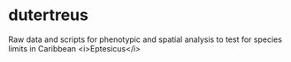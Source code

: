 # dutertreus
Raw data and scripts for phenotypic and spatial analysis to test for species limits in Caribbean &lt;i>Eptesicus&lt;/i>
